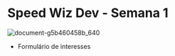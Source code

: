 # Speed Wiz Dev - Semana 1

![document-g5b460458b_640](https://user-images.githubusercontent.com/106333972/202333225-d909a669-5198-470c-82b8-629ce126655a.png)

- Formulário de interesses
